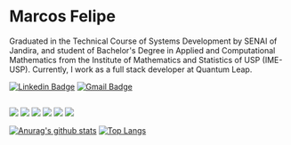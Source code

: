 # Marcos Felipe

Graduated in the Technical Course of Systems Development by SENAI of Jandira, and student of Bachelor's Degree in Applied and Computational Mathematics from the Institute of Mathematics and Statistics of USP (IME-USP). Currently, I work as a full stack developer at Quantum Leap.


[![Linkedin Badge](https://img.shields.io/badge/-LinkedIn-blue?style=flat-square&logo)](https://www.linkedin.com/in/marcosfbdcarvalho/)
[![Gmail Badge](https://img.shields.io/badge/-Gmail-c14438?style=flat-square&logo=Gmail&logoColor=white)](mailto:mathcosfelipe@gmail.com)

##

![](https://img.shields.io/badge/%E2%80%8E-Rust-000?logo=rust&logoColor=white&style=flat-square)
![](https://img.shields.io/badge/‎-Python-4382B3?logo=python&logoColor=white&style=flat-square)
![](https://img.shields.io/badge/‎-PHP-7377AD?logo=php&logoColor=white&style=flat-square)
![](https://img.shields.io/badge/‎-JavaScript-EFD81D?logo=javascript&logoColor=white&style=flat-square)
![](https://img.shields.io/badge/‎-CSS3-2196F3?logo=css3&logoColor=white&style=flat-square)
![](https://img.shields.io/badge/‎-HTML-F16529?logo=html5&logoColor=white&style=flat-square)

[![Anurag's github stats](https://github-readme-stats.vercel.app/api?username=mathcosfelipe&hide=issues&show_icons=true&title_color=61dafb&text_color=FFFFFF&icon_color=61dafb&bg_color=20232a)](https://github.com/anuraghazra/github-readme-stats)
[![Top Langs](https://github-readme-stats.vercel.app/api/top-langs/?username=mathcosfelipe&layout=compact&title_color=61dafb&text_color=FFFFFF&icon_color=61dafb&bg_color=20232a)](https://github.com/anuraghazra/github-readme-stats)
